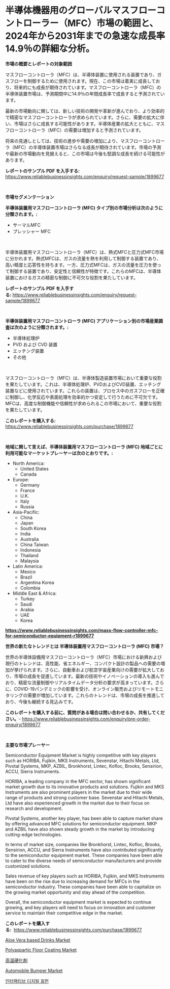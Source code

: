 <p><h1>半導体機器用のグローバルマスフローコントローラー（MFC）市場の範囲と、2024年から2031年までの急速な成長率14.9％の詳細な分析。</h1></p><p><strong>市場の概要とレポートの対象範囲</strong></p>
<p><p>マスフローコントローラ（MFC）は、半導体装置に使用される装置であり、ガスフローを制御するために使用されます。現在、この市場は着実に成長しており、将来的にも成長が期待されています。マスフローコントローラ（MFC）の半導体装置市場は、予測期間中に14.9％の年間成長率で成長すると予測されています。</p><p>最新の市場動向に関しては、新しい技術の開発や革新が進んでおり、より効率的で精密なマスフローコントローラが求められています。さらに、需要の拡大に伴い、市場はさらに成長する可能性があります。半導体産業の拡大とともに、マスフローコントローラ（MFC）の需要は増加すると予測されています。</p><p>将来の見通しとしては、技術の進歩や需要の増加により、マスフローコントローラ（MFC）の半導体装置市場はさらなる成長が期待されています。市場の予測や最新の市場動向を見据えると、この市場は今後も堅調な成長を続ける可能性があります。</p></p>
<p><strong>レポートのサンプル PDF を入手する:</strong> <a href="https://www.reliablebusinessinsights.com/enquiry/request-sample/1899677">https://www.reliablebusinessinsights.com/enquiry/request-sample/1899677</a></p>
<p>&nbsp;</p>
<p><strong>市場セグメンテーション</strong></p>
<p><strong>半導体装置用マスフローコントローラ (MFC) タイプ別の市場分析は次のように分類されます。:</strong></p>
<p><ul><li>サーマルMFC</li><li>プレッシャー MFC</li></ul></p>
<p>&nbsp;</p>
<p><p>半導体装置用マスフローコントローラ（MFC）は、熱式MFCと圧力式MFC市場に分かれます。熱式MFCは、ガスの流量を熱を利用して制御する装置であり、高い精度と応答性を持ちます。一方、圧力式MFCは、ガスの流量を圧力を使って制御する装置であり、安定性と信頼性が特徴です。これらのMFCは、半導体装置におけるガスの精密な制御に不可欠な役割を果たしています。</p></p>
<p><strong>レポートのサンプル PDF を入手する:</strong>&nbsp;<a href="https://www.reliablebusinessinsights.com/enquiry/request-sample/1899677">https://www.reliablebusinessinsights.com/enquiry/request-sample/1899677</a></p>
<p>&nbsp;</p>
<p><strong> 半導体装置用マスフローコントローラ (MFC) アプリケーション別の市場産業調査は次のように分類されます。:</strong></p>
<p><ul><li>半導体処理炉</li><li>PVD および CVD 装置</li><li>エッチング装置</li><li>その他</li></ul></p>
<p>&nbsp;</p>
<p><p>マスフローコントローラ（MFC）は、半導体製造装置市場において重要な役割を果たしています。これは、半導体処理炉、PVDおよびCVD装置、エッチング装置などに使用されています。これらの装置は、プロセス中のガスフローを正確に制御し、化学反応や表面処理を効率的かつ安定して行うために不可欠です。MFCは、高度な制御機能や信頼性が求められるこの市場において、重要な役割を果たしています。</p></p>
<p><strong>このレポートを購入する:</strong>&nbsp; <a href="https://www.reliablebusinessinsights.com/purchase/1899677">https://www.reliablebusinessinsights.com/purchase/1899677</a></p>
<p>&nbsp;</p>
<p><strong>地域に関して言えば、半導体装置用マスフローコントローラ (MFC) 地域ごとに利用可能なマーケットプレーヤーは次のとおりです。:</strong></p>
<p><ul>
    <li>
        North America:
        <ul>
            <li>United States</li>
            <li>Canada</li>
        </ul>
    </li>
    <li>
        Europe:
        <ul>
            <li>Germany</li>
            <li>France</li>
            <li>U.K.</li>
            <li>Italy</li>
            <li>Russia</li>
        </ul>
    </li>
    <li>
        Asia-Pacific:
        <ul>
            <li>China</li>
            <li>Japan</li>
            <li>South Korea</li>
            <li>India</li>
            <li>Australia</li>
            <li>China Taiwan</li>
            <li>Indonesia</li>
            <li>Thailand</li>
            <li>Malaysia</li>
        </ul>
    </li>
    <li>
        Latin America:
        <ul>
            <li>Mexico</li>
            <li>Brazil</li>
            <li>Argentina Korea</li>
            <li>Colombia</li>
        </ul>
    </li>
    <li>
        Middle East & Africa:
        <ul>
            <li>Turkey</li>
            <li>Saudi</li>
            <li>Arabia</li>
            <li>UAE</li>
            <li>Korea</li>
        </ul>
    </li>
    </ul></p>
<p><strong><a href="https://www.reliablebusinessinsights.com/mass-flow-controller-mfc-for-semiconductor-equipment-r1899677">https://www.reliablebusinessinsights.com/mass-flow-controller-mfc-for-semiconductor-equipment-r1899677</a></strong>&nbsp;</p>
<p><strong>世界の新たなトレンドとは 半導体装置用マスフローコントローラ (MFC) 市場？</strong></p>
<p><p>世界の半導体設備用マスフローコントローラ（MFC）市場における新興および現行のトレンドは、高性能、省エネルギー、コンパクト設計の製品への需要の増加が挙げられます。さらに、自動車および航空宇宙産業向けの需要が拡大しており、市場の成長を促進しています。最新の技術やイノベーションの導入も進んでおり、精密な流量制御やリアルタイムデータ分析の要求が高まっています。さらに、COVID-19パンデミックの影響を受け、オンライン販売およびリモートモニタリングの需要が増加しています。これらのトレンドは、市場の成長を推進しており、今後も継続する見込みです。</p></p>
<p><strong>このレポートを購入する前に、質問がある場合は問い合わせるか、共有してください。</strong>- <a href="https://www.reliablebusinessinsights.com/enquiry/pre-order-enquiry/1899677">https://www.reliablebusinessinsights.com/enquiry/pre-order-enquiry/1899677</a></p>
<p>&nbsp;</p>
<p><strong>主要な市場プレーヤー</strong></p>
<p><p>Semiconductor Equipment Market is highly competitive with key players such as HORIBA, Fujikin, MKS Instruments, Sevenstar, Hitachi Metals, Ltd, Pivotal Systems, MKP, AZBIL, Bronkhorst, Lintec, Kofloc, Brooks, Sensirion, ACCU, Sierra Instruments. </p><p>HORIBA, a leading company in the MFC sector, has shown significant market growth due to its innovative products and solutions. Fujikin and MKS Instruments are also prominent players in the market due to their wide range of products and strong customer base. Sevenstar and Hitachi Metals, Ltd have also experienced growth in the market due to their focus on research and development.</p><p>Pivotal Systems, another key player, has been able to capture market share by offering advanced MFC solutions for semiconductor equipment. MKP and AZBIL have also shown steady growth in the market by introducing cutting-edge technologies.</p><p>In terms of market size, companies like Bronkhorst, Lintec, Kofloc, Brooks, Sensirion, ACCU, and Sierra Instruments have also contributed significantly to the semiconductor equipment market. These companies have been able to cater to the diverse needs of semiconductor manufacturers and provide customized solutions.</p><p>Sales revenue of key players such as HORIBA, Fujikin, and MKS Instruments have been on the rise due to increasing demand for MFCs in the semiconductor industry. These companies have been able to capitalize on the growing market opportunity and stay ahead of the competition.</p><p>Overall, the semiconductor equipment market is expected to continue growing, and key players will need to focus on innovation and customer service to maintain their competitive edge in the market.</p></p>
<p><strong>このレポートを購入する:</strong>&nbsp;&nbsp;<a href="https://www.reliablebusinessinsights.com/purchase/1899677">https://www.reliablebusinessinsights.com/purchase/1899677</a></p>
<p><p><a href="https://issuu.com/reportprime-2/docs/aloe-vera-based-drinks-market-size-_e1ec529c77073d">Aloe Vera based Drinks Market</a></p><p><a href="https://github.com/gamblestampleyjenny50m5sl6/Market-Research-Report-List-3/blob/main/polyaspartic-floor-coating-market.md">Polyaspartic Floor Coating Market</a></p><p><a href="https://github.com/ycmtqqhvk3273/Market-Research-Report-List-2/blob/main/4069354112981.md">高温硬化剤</a></p><p><a href="https://github.com/nicholepatriciadoylenwnrjr0/Market-Research-Report-List-2/blob/main/automobile-bumper-market.md">Automobile Bumper Market</a></p><p><a href="https://github.com/lzrvbyqzftro57/Market-Research-Report-List-2/blob/main/8347996110684.md">인터랙티브 디지털 휴먼</a></p></p>